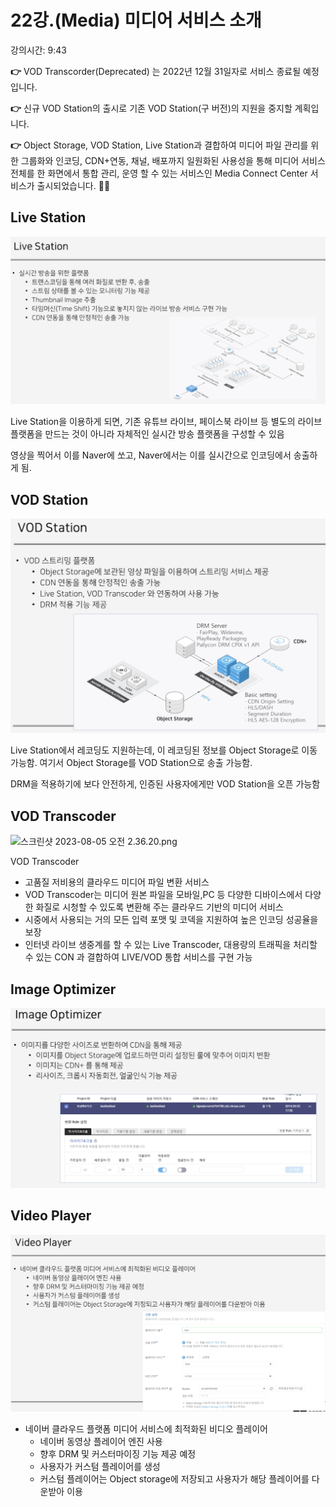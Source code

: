 # 22강.(Media) 미디어 서비스 소개

강의시간: 9:43

**👉** VOD Transcorder(Deprecated) 는 2022년 12월 31일자로 서비스 종료될 예정입니다.

**👉** 신규 VOD Station의 출시로 기존 VOD Station(구 버전)의 지원을 중지할 계획입니다.

**👉** Object Storage, VOD Station, Live Station과 결합하여 미디어 파일 관리를 위한 그룹화와 인코딩, CDN+연동, 채널, 배포까지 일원화된 사용성을 통해 미디어 서비스 전체를 한 화면에서 통합 관리, 운영 할 수 있는 서비스인 Media Connect Center 서비스가 출시되었습니다. 🎉🎉

## Live Station

![Untitled](22%E1%84%80%E1%85%A1%E1%86%BC%20(Media)%20%E1%84%86%E1%85%B5%E1%84%83%E1%85%B5%E1%84%8B%E1%85%A5%20%E1%84%89%E1%85%A5%E1%84%87%E1%85%B5%E1%84%89%E1%85%B3%20%E1%84%89%E1%85%A9%E1%84%80%E1%85%A2%20e2aaa960260f4049a4c66a78abd59bc5/Untitled.png)

Live Station을 이용하게 되면, 기존 유튜브 라이브, 페이스북 라이브 등 별도의 라이브 플랫폼을 만드는 것이 아니라 자체적인 실시간 방송 플랫폼을 구성할 수 있음

영상을 찍어서 이를 Naver에 쏘고, Naver에서는 이를 실시간으로 인코딩에서 송출하게 됨.

## VOD Station

![Untitled](22%E1%84%80%E1%85%A1%E1%86%BC%20(Media)%20%E1%84%86%E1%85%B5%E1%84%83%E1%85%B5%E1%84%8B%E1%85%A5%20%E1%84%89%E1%85%A5%E1%84%87%E1%85%B5%E1%84%89%E1%85%B3%20%E1%84%89%E1%85%A9%E1%84%80%E1%85%A2%20e2aaa960260f4049a4c66a78abd59bc5/Untitled%201.png)

Live Station에서 레코딩도 지원하는데, 이 레코딩된 정보를 Object Storage로 이동 가능함. 여기서 Object Storage를 VOD Station으로 송출 가능함.

DRM을 적용하기에 보다 안전하게, 인증된 사용자에게만 VOD Station을 오픈 가능함

## VOD Transcoder

![스크린샷 2023-08-05 오전 2.36.20.png](22%E1%84%80%E1%85%A1%E1%86%BC%20(Media)%20%E1%84%86%E1%85%B5%E1%84%83%E1%85%B5%E1%84%8B%E1%85%A5%20%E1%84%89%E1%85%A5%E1%84%87%E1%85%B5%E1%84%89%E1%85%B3%20%E1%84%89%E1%85%A9%E1%84%80%E1%85%A2%20e2aaa960260f4049a4c66a78abd59bc5/%25E1%2584%2589%25E1%2585%25B3%25E1%2584%258F%25E1%2585%25B3%25E1%2584%2585%25E1%2585%25B5%25E1%2586%25AB%25E1%2584%2589%25E1%2585%25A3%25E1%2586%25BA_2023-08-05_%25E1%2584%258B%25E1%2585%25A9%25E1%2584%258C%25E1%2585%25A5%25E1%2586%25AB_2.36.20.png)

VOD Transcoder

- 고품질 저비용의 클라우드 미디어 파일 변환 서비스
- VOD Transcoder는 미디어 원본 파일을 모바일,PC 등 다양한 디바이스에서 다양한 화질로 시청할 수 있도록 변환해 주는 클라우드 기반의 미디어 서비스
- 시중에서 사용되는 거의 모든 입력 포맷 및 코덱을 지원하여 높은 인코딩 성공율을 보장
- 인터넷 라이브 생중계를 할 수 있는 Live Transcoder, 대용량의 트래픽을 처리할 수 있는 CON 과 결합하여 LIVE/VOD 통합 서비스를 구현 가능

## Image Optimizer

![Untitled](22%E1%84%80%E1%85%A1%E1%86%BC%20(Media)%20%E1%84%86%E1%85%B5%E1%84%83%E1%85%B5%E1%84%8B%E1%85%A5%20%E1%84%89%E1%85%A5%E1%84%87%E1%85%B5%E1%84%89%E1%85%B3%20%E1%84%89%E1%85%A9%E1%84%80%E1%85%A2%20e2aaa960260f4049a4c66a78abd59bc5/Untitled%202.png)

## Video Player

![Untitled](22%E1%84%80%E1%85%A1%E1%86%BC%20(Media)%20%E1%84%86%E1%85%B5%E1%84%83%E1%85%B5%E1%84%8B%E1%85%A5%20%E1%84%89%E1%85%A5%E1%84%87%E1%85%B5%E1%84%89%E1%85%B3%20%E1%84%89%E1%85%A9%E1%84%80%E1%85%A2%20e2aaa960260f4049a4c66a78abd59bc5/Untitled%203.png)

- 네이버 클라우드 플랫폼 미디어 서비스에 최적화된 비디오 플레이어
    - 네이버 동영상 플레이어 엔진 사용
    - 향후 DRM 및 커스터마이징 기능 제공 예정
    - 사용자가 커스텀 플레이어를 생성
    - 커스텀 플레이어는 Object storage에 저장되고 사용자가 해당 플레이어를 다운받아 이용